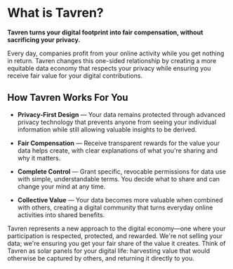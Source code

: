 # What is Tavren?

**Tavren turns your digital footprint into fair compensation, without sacrificing your privacy.**

Every day, companies profit from your online activity while you get nothing in return. Tavren changes this one-sided relationship by creating a more equitable data economy that respects your privacy while ensuring you receive fair value for your digital contributions.

## How Tavren Works For You

* **Privacy-First Design** — Your data remains protected through advanced privacy technology that prevents anyone from seeing your individual information while still allowing valuable insights to be derived.

* **Fair Compensation** — Receive transparent rewards for the value your data helps create, with clear explanations of what you're sharing and why it matters.

* **Complete Control** — Grant specific, revocable permissions for data use with simple, understandable terms. You decide what to share and can change your mind at any time.

* **Collective Value** — Your data becomes more valuable when combined with others, creating a digital community that turns everyday online activities into shared benefits.

Tavren represents a new approach to the digital economy—one where your participation is respected, protected, and rewarded. We're not selling your data; we're ensuring you get your fair share of the value it creates. Think of Tavren as solar panels for your digital life: harvesting value that would otherwise be captured by others, and returning it directly to you. 